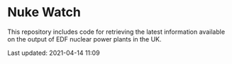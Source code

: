# Nuke Watch

This repository includes code for retrieving the latest information available on the output of EDF nuclear power plants in the UK.

Last updated: 2021-04-14 11:09